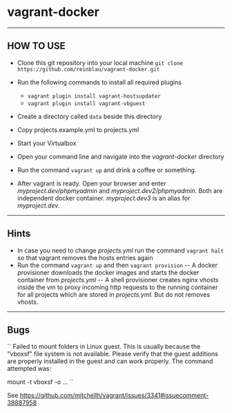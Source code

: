 vagrant-docker
==============

----------
HOW TO USE
----------

- Clone this git repository into your local machine
  ``git clone https://github.com/reinblau/vagrant-docker.git``

- Run the following commands to install all required plugins
  - ``vagrant plugin install vagrant-hostsupdater``
  - ``vagrant plugin install vagrant-vbguest``
 
- Create a directory called ``data`` beside this directory

- Copy projects.example.yml to projects.yml

- Start your Virtualbox

- Open your command line and navigate into the *vagrant-docker* directory

- Run the command ``vagrant up`` and drink a coffee or something.

- After vagrant is ready. Open your browser and enter *myproject.dev/phpmyadmin* and *myproject.dev2/phpmyadmin*.  Both are independent docker container. *myproject.dev3* is an alias for *myproject.dev*.

----------
Hints
----------
- In case you need to change *projects.yml* run the command ``vagrant halt`` so that vagrant removes the hosts entries again
- Run the command ``vagrant up`` and then ``vagrant provision``
    -- A docker provisioner downloads the docker images and starts the docker container from *projects.yml*
    -- A shell provisioner creates nginx vhosts inside the vm to proxy incoming http requests to the running container for all projects which are stored in *projects.yml*. But do not removes vhosts.


---------
Bugs
---------

``
Failed to mount folders in Linux guest. This is usually because
the "vboxsf" file system is not available. Please verify that
the guest additions are properly installed in the guest and
can work properly. The command attempted was:

mount -t vboxsf -o ...
``

See https://github.com/mitchellh/vagrant/issues/3341#issuecomment-38887958
